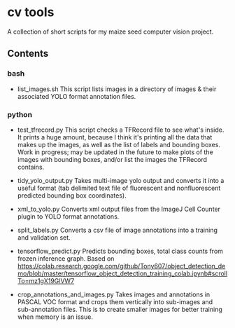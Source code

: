 # cv tools
A collection of short scripts for my maize seed computer vision project.

## Contents
### bash
* list_images.sh
This script lists images in a directory of images & their associated YOLO format annotation files.

### python
* test_tfrecord.py
This script checks a TFRecord file to see what's inside. It prints a huge amount, because I think it's printing all the data that makes up the images, as well as the list of labels and bounding boxes. Work in progress; may be updated in the future to make plots of the images with bounding boxes, and/or list the images the TFRecord contains.

* tidy_yolo_output.py
Takes multi-image yolo output and converts it into a useful format (tab delimited text file of fluorescent and nonfluorescent predicted bounding box coordinates).

* xml_to_yolo.py 
Converts xml output files from the ImageJ Cell Counter plugin to YOLO format annotations.

* split_labels.py
Converts a csv file of image annotations into a training and validation set.

* tensorflow_predict.py
Predicts bounding boxes, total class counts from frozen inference graph. Based on https://colab.research.google.com/github/Tony607/object_detection_demo/blob/master/tensorflow_object_detection_training_colab.ipynb#scrollTo=mz1gX19GlVW7 

* crop_annotations_and_images.py
Takes images and annotations in PASCAL VOC format and crops them vertically into sub-images and sub-annotation files. This is to create smaller images for better training when memory is an issue.
